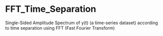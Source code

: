 # FFT_Time_Separation
Single-Sided Amplitude Spectrum of y(t) (a time-series dataset) according to time separation using FFT (Fast Fourier Transform)
